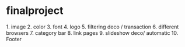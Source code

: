 # finalproject
<index1>
1. image
2. color
3. font
4. logo
5. filtering deco / transaction
6. different browsers
7. category bar
8. link pages
9. slideshow deco/ automatic
10. Footer
